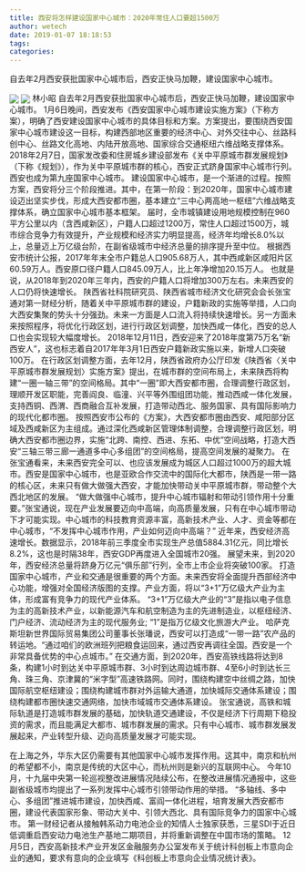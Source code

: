 ```yaml
---
title: 西安将怎样建设国家中心城市：2020年常住人口要超1500万
author: wetech
date: 2019-01-07 18:18:53
tags: 
categories: 
---
```

自去年2月西安获批国家中心城市后，西安正快马加鞭，建设国家中心城市。
<!-- more -->
<img align="center" border="0" src="https://imgcdn.yicai.com/uppics/images/2019/01/07476284ef1744a2412b4c54d5c244a3.jpg" />
<img align="center" border="0" src="https://imgcdn.yicai.com/uppics/images/2019/01/2c240228a3dcc1af441dfe35bb0f7620.jpg" />
林小昭
自去年2月西安获批国家中心城市后，西安正快马加鞭，建设国家中心城市。
1月6日晚间，西安发布《西安国家中心城市建设实施方案》（下称方案），明确了西安建设国家中心城市的具体目标和方案。方案提出，要围绕西安国家中心城市建设这一目标，构建西部地区重要的经济中心、对外交往中心、丝路科创中心、丝路文化高地、内陆开放高地、国家综合交通枢纽六维战略支撑体系。
2018年2月7日，国家发改委和住房城乡建设部发布《关中平原城市群发展规划》（下称《规划》），作为关中平原城市群的核心，西安正式跻身国家中心城市行列。西安也成为第九座国家中心城市。
建设国家中心城市，是一个渐进的过程。按照方案，西安将分三个阶段推进。其中，在第一阶段：到2020年，国家中心城市建设迈出坚实步伐，形成大西安都市圈，基本建立“三中心两高地一枢纽”六维战略支撑体系，确立国家中心城市基本框架。
届时，全市城镇建设用地规模控制在960平方公里以内（含西咸新区），户籍人口超过1200万，常住人口超过1500万，城市综合竞争力有效提升，产业规模和经济实力明显提高，经济年均增长8.0%以上，总量迈上万亿级台阶，在副省级城市中经济总量的排序提升至中位。
根据西安市统计公报，2017年年末全市户籍总人口905.68万人，其中西咸新区咸阳片区60.59万人。西安原口径户籍人口845.09万人，比上年净增加20.15万人。
也就是说，从2018年到2020年三年内，西安的户籍人口将增加300万左右。未来西安的人口仍将快速增长。
陕西省社科院研究员、陕西省城市经济文化研究会会长张宝通对第一财经分析，随着关中平原城市群的建设，户籍新政的实施等举措，人口向大西安集聚的势头十分强劲。未来一方面是人口流入将持续快速增长。另一方面未来按照程序，将优化行政区划，进行行政区划调整，加快西咸一体化，西安的总人口也会实现较大幅度增长。
2018年12月11日，西安迎来了2018年度第75万名“新西安人”，这也标志着自2017年年3月1日西安户籍新政实施以来，新增人口突破100万。
在行政区划调整方面，去年12月，陕西省政府办公厅印发《陕西省〈关中平原城市群发展规划〉实施方案》提出，在城市群的空间布局上，未来陕西将构建“一圈一轴三带”的空间格局。其中“一圈”即大西安都市圈，合理调整行政区划，理顺开发区职能，完善阎良、临潼、兴平等外围组团功能，推动西咸一体化发展，支持西铜、西渭、西商融合互补发展，打造带动西北、服务国家、具有国际影响力的现代化都市圈。
按照西安市公布的《方案》，大西安都市圈由西安、咸阳部分区域及西咸新区为主组成。通过深化西咸新区管理体制调整，合理调整行政区划，明确大西安都市圈边界，实施“北跨、南控、西进、东拓、中优”空间战略，打造大西安“三轴三带三廊一通道多中心多组团”的空间格局，提高空间发展的凝聚力。
在张宝通看来，未来西安完全可以、也应该发展成为城区人口超过1000万的超大城市。西安是国家中心城市，也是亚欧合作交流中的国际化大都市，陕西是一带一路的核心区，未来只有做大做强大西安，才能加快带动关中平原城市群，带动整个大西北地区的发展。
“做大做强中心城市，提升中心城市辐射和带动引领作用十分重要。”张宝通说，现在产业发展要迈向中高端，向高质量发展，只有在中心城市带动下才可能实现。中心城市的科技教育资源丰富，高新技术产业、人才、资金等都在中心城市，“不发挥中心城市作用，产业如何迈向中高端？”
近年来，西安经济高速增长。数据显示，2018年前三季度全市实现生产总值5884.31亿元，同比增长8.2%，这也是时隔38年，西安GDP再度进入全国城市20强。
展望未来，到2020年，西安经济总量将跻身万亿元“俱乐部”行列，全市上市企业将突破100家。
打造国家中心城市，产业和交通是很重要的两个方面。未来西安将全面提升西部经济中心功能，增强对全国经济版图的支撑。产业方面，将以“3+1”万亿级大产业为主体，形成富有竞争力的现代产业体系。
“3+1”万亿级大产业的“3”是指以电子信息为主的高新技术产业，以新能源汽车和航空制造为主的先进制造业，以枢纽经济、门户经济、流动经济为主的现代服务业; “1”是指万亿级文化旅游大产业。
哈萨克斯坦新世界国际贸易集团公司董事长张璠说，西安可以打造成“一带一路”农产品的转运地。“通过咱们的欧洲班列把粮食运回来，通过西安再调往全国。西安是一个非常具备优势的中心点城市。”
在交通方面，到2020年，西安高铁线路将达到8条，构建1小时到达关中平原城市群、3小时到达周边城市群、4至6小时到达长三角、珠三角、京津冀的“米字型”高速铁路网。同时，围绕构建空中丝绸之路，加快国际航空枢纽建设；围绕构建城市群对外运输大通道，加快城际交通体系建设；围绕构建都市圈快速交通网络，加快市域城市交通体系建设。
张宝通说，高铁和城际轨道是打造城市群发展的基础，加快轨道交通建设，不仅是经济下行周期下稳投资的需求，而且能满足大都市、城市群发展的需求。只有中心城市、城市群发展发展起来，产业转型升级、迈向高质量发展才可能实现。
 
 
 
在上海之外，华东大区仍需要有其他国家中心城市发挥作用。这其中，南京和杭州的希望都不小，南京是传统的大区中心，而杭州则是新兴的互联网中心。
今年10月，十九届中央第一轮巡视整改进展情况陆续公布，在整改进展情况通报中，这些副省级城市均提出了一系列发挥中心城市引领带动作用的举措。
“多轴线、多中心、多组团”推进城市建设，加快西咸、富阎一体化进程，培育发展大西安都市圈，建设代表国家形象、带动大关中、引领大西北、具有国际竞争力的国家中心城市。
第一财经记者从接触韩系动力电池企业的知情人士独家获悉，三星SDI于近日低调重启西安动力电池生产基地二期项目，并将重新调整在中国市场的策略。
12月5日，西安高新技术产业开发区金融服务办公室发布关于统计科创板上市意向企业的通知，要求有意向的企业填写《科创板上市意向企业情况统计表》。
